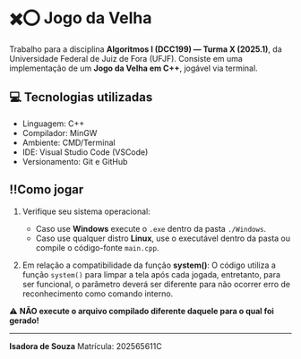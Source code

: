 # ✖️​​⭕​ Jogo da Velha
Trabalho para a disciplina **Algoritmos I (DCC199) — Turma X (2025.1)**, da Universidade Federal de Juiz de Fora (UFJF).
Consiste em uma implementação de um **Jogo da Velha em C++**, jogável via terminal. 

## ​💻​ Tecnologias utilizadas
- Linguagem: C++ 
- Compilador: MinGW
- Ambiente: CMD/Terminal
- IDE: Visual Studio Code (VSCode)
- Versionamento: Git e GitHub

## ‼️​Como jogar
1. Verifique seu sistema operacional:
   - Caso use **Windows** execute o `.exe` dentro da pasta `./Windows`.
   - Caso use qualquer distro **Linux**, use o executável dentro da pasta ou compile o código-fonte `main.cpp`.

2. Em relação a compatibilidade da função **system()**:
O código utiliza a função `system()` para limpar a tela após cada jogada, entretanto, para ser funcional, o parâmetro deverá ser diferente para não ocorrer erro de reconhecimento como comando interno. 

⚠️​ **NÃO execute o arquivo compilado diferente daquele para o qual foi gerado!**

-----
**Isadora de Souza**
Matrícula: 202565611C